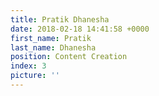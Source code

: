 ```yaml
---
title: Pratik Dhanesha
date: 2018-02-18 14:41:58 +0000
first_name: Pratik
last_name: Dhanesha
position: Content Creation
index: 3
picture: ''
---
```

